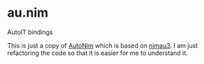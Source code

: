 # au.nim
AutoIT bindings

This is just a copy of [AutoNim](https://github.com/Guevara-chan/AutoNim) which is based on [nimau3](https://github.com/enthus1ast/nimau3). I am just refactoring the code so that it is easier for me to understand it.

